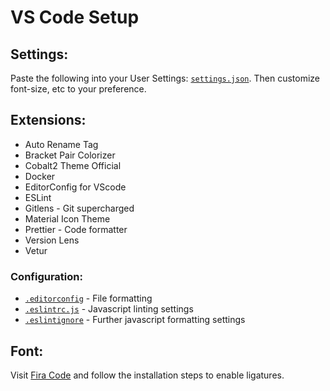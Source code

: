# VS Code Setup

## Settings:

Paste the following into your User Settings: [`settings.json`](./settings.json). Then customize font-size, etc to your preference.

## Extensions:
- Auto Rename Tag
- Bracket Pair Colorizer
- Cobalt2 Theme Official
- Docker
- EditorConfig for VScode
- ESLint
- Gitlens - Git supercharged
- Material Icon Theme
- Prettier - Code formatter
- Version Lens
- Vetur

### Configuration:
- [`.editorconfig`](./.editorconfig) - File formatting
- [`.eslintrc.js`](./.eslintrc.js) - Javascript linting settings
- [`.eslintignore`](./.eslintignore) - Further javascript formatting settings

## Font:
Visit [Fira Code](https://github.com/tonsky/FiraCode) and follow the installation steps to enable ligatures.